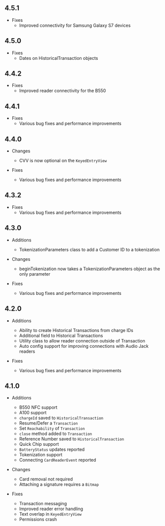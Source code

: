 ## 4.5.1
- Fixes
  - Improved connectivity for Samsung Galaxy S7 devices


## 4.5.0
- Fixes
  - Dates on HistoricalTransaction objects


## 4.4.2
- Fixes
  - Improved reader connectivity for the B550


## 4.4.1
- Fixes
  - Various bug fixes and performance improvements


## 4.4.0
- Changes
  - CVV is now optional on the `KeyedEntryView`

- Fixes
  - Various bug fixes and performance improvements


## 4.3.2
- Fixes
  - Various bug fixes and performance improvements


## 4.3.0
- Additions
  - TokenizationParameters class to add a Customer ID to a tokenization

- Changes
  - beginTokenization now takes a TokenizationParameters object as the only parameter

- Fixes
  - Various bug fixes and performance improvements


## 4.2.0
- Additions
  - Ability to create Historical Transactions from charge IDs
  - Additional field to Historical Transactions
  - Utility class to allow reader connection outside of Transaction
  - Auto config support for improving connections with Audio Jack readers

- Fixes
  - Various bug fixes and performance improvements


## 4.1.0
- Additions
  - B550 NFC support
  - A100 support
  - `chargeId` saved to `HistoricalTransaction`
  - Resume/Defer a `Transaction`
  - Set `Reachability` of `Transaction`
  - `close` method added to `Transaction`
  - Reference Number saved to `HistoricalTransaction`
  - Quick Chip support
  - `BatteryStatus` updates reported
  - Tokenization support
  - Connecting `CardReaderEvent` reported

- Changes
  - Card removal not required
  - Attaching a signature requires a `Bitmap`

- Fixes
  - Transaction messaging
  - Improved reader error handling
  - Text overlap in `KeyedEntryView`
  - Permissions crash
